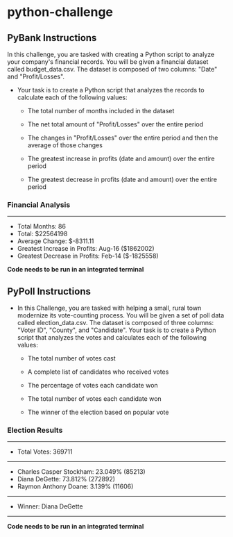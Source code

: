 # python-challenge

## PyBank Instructions

In this challenge, you are tasked with creating a Python script to analyze your company's financial records. You will be given a financial dataset called budget_data.csv. The dataset is composed of two columns: "Date" and "Profit/Losses". 

* Your task is to create a Python script that analyzes the records to calculate each of the following values:

    - The total number of months included in the dataset

    - The net total amount of "Profit/Losses" over the entire period

    - The changes in "Profit/Losses" over the entire period and then the average of those changes

    - The greatest increase in profits (date and amount) over the entire period

    - The greatest decrease in profits (date and amount) over the entire period

      

### Financial Analysis
----------------------------
  - Total Months: 86
  - Total: $22564198
  - Average Change: $-8311.11
  - Greatest Increase in Profits: Aug-16 ($1862002)
  - Greatest Decrease in Profits: Feb-14 ($-1825558)

**Code needs to be run in an integrated terminal**



## PyPoll Instructions

  * In this Challenge, you are tasked with helping a small, rural town modernize its vote-counting process. You will be given a set of poll data called election_data.csv. The dataset is composed of three columns: "Voter ID", "County", and "Candidate". Your task is to create a Python script that analyzes the votes and calculates each of the following values:

    - The total number of votes cast

    - A complete list of candidates who received votes

    - The percentage of votes each candidate won

    - The total number of votes each candidate won

    - The winner of the election based on popular vote
      
### Election Results
-------------------------
  - Total Votes: 369711
-------------------------
  - Charles Casper Stockham: 23.049% (85213)
  - Diana DeGette: 73.812% (272892)
  - Raymon Anthony Doane: 3.139% (11606)
-------------------------
  - Winner: Diana DeGette
-------------------------

**Code needs to be run in an integrated terminal**


